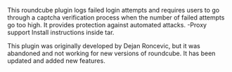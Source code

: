 This roundcube plugin logs failed login attempts and requires users to go through a captcha verification process when the number of failed attempts go too high. 
It provides protection against automated attacks.
-Proxy support
Install instructions inside tar.

This plugin was originally developed by Dejan Roncevic, but it was abandoned and not working for new versions of roundcube. It has been updated and added new features.
